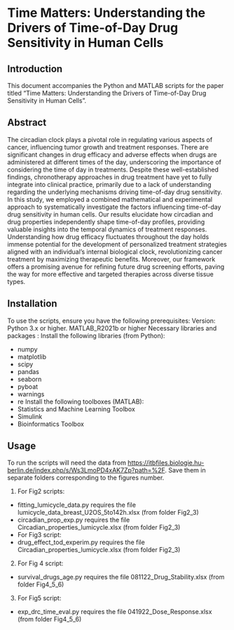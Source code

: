 # Time Matters: Understanding the Drivers of Time-of-Day Drug Sensitivity in Human Cells 

## Introduction

This document accompanies the Python and MATLAB scripts for the paper titled “Time Matters: Understanding the Drivers of Time-of-Day Drug Sensitivity in Human Cells”. 

## Abstract

The circadian clock plays a pivotal role in regulating various aspects of cancer, influencing tumor growth and treatment responses. There are significant changes in drug efficacy and adverse effects when drugs are administered at different times of the day, underscoring the importance of considering the time of day in treatments. Despite these well-established findings, chronotherapy approaches in drug treatment have yet to fully integrate into clinical practice, primarily due to a lack of understanding regarding the underlying mechanisms driving time-of-day drug sensitivity. In this study, we employed a combined mathematical and experimental approach to systematically investigate the factors influencing time-of-day drug sensitivity in human cells. Our results elucidate how circadian and drug properties independently shape time-of-day profiles, providing valuable insights into the temporal dynamics of treatment responses. Understanding how drug efficacy fluctuates throughout the day holds immense potential for the development of personalized treatment strategies aligned with an individual’s internal biological clock, revolutionizing cancer treatment by maximizing therapeutic benefits. Moreover, our framework offers a promising avenue for refining future drug screening efforts, paving the way for more effective and targeted therapies across diverse tissue types.
 
## Installation

To use the scripts, ensure you have the following prerequisites:
Version: Python 3.x or higher. MATLAB_R2021b or higher
Necessary libraries and packages : 
Install the following libraries (from Python):
* numpy
* matplotlib
* scipy
* pandas
* seaborn
* pyboat
* warnings
* re
Install the following toolboxes (MATLAB):
* Statistics and Machine Learning Toolbox
* Simulink
* Bioinformatics Toolbox
 
## Usage
To run the scripts will need the data from https://itbfiles.biologie.hu-berlin.de/index.php/s/Ws3LmoPD4xAK7Zp?path=%2F.
Save them in separate folders corresponding to the figures number.
1. For Fig2 scripts:
-	fitting_lumicycle_data.py requires the file lumicycle_data_breast_U2OS_5to142h.xlsx (from folder Fig2_3)
-	circadian_prop_exp.py requires the file Circadian_properties_lumicycle.xlsx (from folder Fig2_3)
-	For Fig3 script: 
-	drug_effect_tod_experim.py requires the file Circadian_properties_lumicycle.xlsx (from folder Fig2_3)
2. For Fig 4 script: 
-	survival_drugs_age.py requires the file 081122_Drug_Stability.xlsx (from folder Fig4_5_6)
3. For Fig5 script:
-	exp_drc_time_eval.py requires the file 041922_Dose_Response.xlsx (from folder Fig4_5_6)

